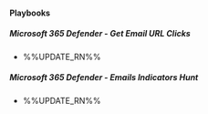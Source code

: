 
#### Playbooks

##### Microsoft 365 Defender - Get Email URL Clicks

- %%UPDATE_RN%%
##### Microsoft 365 Defender - Emails Indicators Hunt

- %%UPDATE_RN%%
